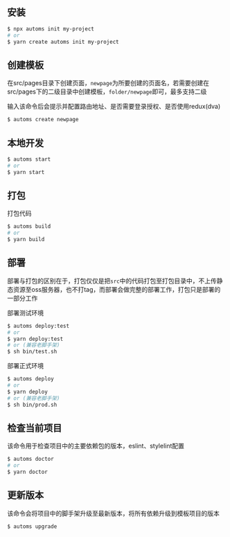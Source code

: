 
## 安装

```bash
$ npx automs init my-project
# or
$ yarn create automs init my-project
```

## 创建模板

在src/pages目录下创建页面，`newpage`为所要创建的页面名，若需要创建在src/pages下的二级目录中创建模板，`folder/newpage`即可，最多支持二级

输入该命令后会提示并配置路由地址、是否需要登录授权、是否使用redux(dva)

```bash
$ automs create newpage
```

## 本地开发

```bash
$ automs start
# or
$ yarn start
```

## 打包

打包代码

```bash
$ automs build
# or
$ yarn build
```

## 部署

部署与打包的区别在于，打包仅仅是把`src`中的代码打包至打包目录中，不上传静态资源至oss服务器，也不打tag，而部署会做完整的部署工作，打包只是部署的一部分工作

部署测试环境

```bash
$ automs deploy:test
# or
$ yarn deploy:test
# or (兼容老脚手架)
$ sh bin/test.sh
```

部署正式环境

```bash
$ automs deploy
# or
$ yarn deploy
# or (兼容老脚手架)
$ sh bin/prod.sh
```

## 检查当前项目

该命令用于检查项目中的主要依赖包的版本，eslint、stylelint配置

```bash
$ automs doctor
# or
$ yarn doctor
```

## 更新版本

该命令会将项目中的脚手架升级至最新版本，将所有依赖升级到模板项目的版本

```bash
$ automs upgrade
```
